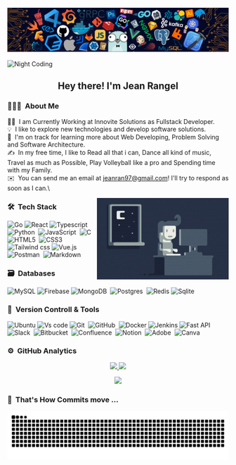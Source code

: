![MikeOnBoard Banner](https://github.com/MikeOnBoard/MikeOnBoard/blob/main/Github%20source/Header%20Baner.png)

<img alt="Night Coding" src="./assets/Hand%20Wave.gif" width='40' align="center"/><h2 align="center">Hey there! I'm Jean Rangel</h2>


### 👨🏻‍💻 &nbsp;About Me

👨‍💻 &nbsp;I am Currently Working at Innovite Solutions as Fullstack Developer.\
💡 &nbsp;I like to explore new technologies and develop software solutions.\
🌱 &nbsp;I'm on track for learning more about Web Developing, Problem Solving and Software Architecture.\
✍️ &nbsp;In my free time, I like to Read all that i can, Dance all kind of music, Travel as much as Possible, Play Volleyball like a pro and Spending time with my Family.\
✉️ &nbsp;You can send me an email at jeanran97@gmail.com! I'll try to respond as soon as I can.\




<img alt="Night Coding" src="https://raw.githubusercontent.com/AVS1508/AVS1508/master/assets/Night-Coding.gif" align="right"/>




### 🛠 &nbsp;Tech Stack

![Go](https://img.shields.io/badge/GO-%23292929?style=for-the-badge&logo=go)
![React](https://img.shields.io/badge/REACT-%231c2c4c?style=for-the-badge&logo=react)
![Typescript](https://img.shields.io/badge/TYPESCRIPT-%23ffffff?style=for-the-badge&logo=typescript)
![Python](https://img.shields.io/badge/python-3670A0?style=for-the-badge&logo=python&logoColor=ffdd54)&nbsp;
![JavaScript](https://img.shields.io/badge/javascript-%23323330.svg?style=for-the-badge&logo=javascript&logoColor=%23F7DF1E)&nbsp;
![C](https://img.shields.io/badge/c-%2300599C.svg?style=for-the-badge&logo=c&logoColor=white)&nbsp;
![HTML5](https://img.shields.io/badge/html5-%23E34F26.svg?style=for-the-badge&logo=html5&logoColor=white)&nbsp;
![CSS3](https://img.shields.io/badge/css3-%231572B6.svg?style=for-the-badge&logo=css3&logoColor=white)&nbsp;
![Tailwind css](https://img.shields.io/badge/TAILWIND%20CSS-%2306B6D4?style=for-the-badge&logo=tailwindcss&logoColor=%23ffffff)
![Vue.js](https://img.shields.io/badge/vuejs-%2335495e.svg?style=for-the-badge&logo=vuedotjs&logoColor=%234FC08D)&nbsp;
![Postman](https://img.shields.io/badge/Postman-FF6C37?style=for-the-badge&logo=postman&logoColor=white)&nbsp;
![Markdown](https://img.shields.io/badge/markdown-%23000000.svg?style=for-the-badge&logo=markdown&logoColor=white)&nbsp;

### 🗃 &nbsp;Databases

![MySQL](https://img.shields.io/badge/MYSQL-%23333333?style=for-the-badge&logo=mysql)
![Firebase](https://img.shields.io/badge/FIREBASE-%23DD2C00?style=for-the-badge&logo=firebase&logoColor=%23ffffff)
![MongoDB](https://img.shields.io/badge/MongoDB-%234ea94b.svg?style=for-the-badge&logo=mongodb&logoColor=white)&nbsp;
![Postgres](https://img.shields.io/badge/postgres-%23316192.svg?style=for-the-badge&logo=postgresql&logoColor=white)&nbsp;
![Redis](https://img.shields.io/badge/REDIS-%23FF4438?style=for-the-badge&logo=redis&logoColor=%23ffffff)
![Sqlite](https://img.shields.io/badge/SQLITE-%23003B57?style=for-the-badge&logo=sqlite&logoColor=%23ffffff)




### 🧰 &nbsp;Version Controll & Tools 

![Ubuntu](https://img.shields.io/badge/UBUNTU-%23E95420?style=for-the-badge&logo=ubuntu&logoColor=%23ffffff)
![Vs code](https://img.shields.io/badge/VS%20CODE-%230484dc?style=for-the-badge)
![Git](https://img.shields.io/badge/git-%23F05033.svg?style=for-the-badge&logo=git&logoColor=white)&nbsp;
![GitHub](https://img.shields.io/badge/github-%23121011.svg?style=for-the-badge&logo=github&logoColor=white)&nbsp;
![Docker](https://img.shields.io/badge/DOCKER-%23333333?style=for-the-badge&logo=docker)
![Jenkins](https://img.shields.io/badge/JENKINS-%23D24939?style=for-the-badge&logo=jenkins&logoColor=%23ffffff)
![Fast API](https://img.shields.io/badge/FASTAPI-%23009688?style=for-the-badge&logo=fastapi&logoColor=%23ffffff)
![Slack](https://img.shields.io/badge/Slack-4A154B?style=for-the-badge&logo=slack&logoColor=white)&nbsp;
![Bitbucket](https://img.shields.io/badge/bitbucket-%230047B3.svg?style=for-the-badge&logo=bitbucket&logoColor=white)&nbsp;
![Confluence](https://img.shields.io/badge/confluence-%23172BF4.svg?style=for-the-badge&logo=confluence&logoColor=white)&nbsp;
![Notion](https://img.shields.io/badge/Notion-%23000000.svg?style=for-the-badge&logo=notion&logoColor=white)&nbsp;
![Adobe](https://img.shields.io/badge/adobe-%23FF0000.svg?style=for-the-badge&logo=adobe&logoColor=white)&nbsp;
![Canva](https://img.shields.io/badge/Canva-%2300C4CC.svg?style=for-the-badge&logo=Canva&logoColor=white)&nbsp;

### ⚙️ &nbsp;GitHub Analytics

<p align="center">
  <a href="https://github.com/MikeOnBoard">
    <img height="180em" src="https://github-readme-stats-eight-theta.vercel.app/api?username=MikeOnBoard&show_icons=true&theme=algolia&include_all_commits=true&count_private=true"/>
  </a>
  <a href="https://github.com/MikeOnBoard">
    <img height="180em" src="https://github-readme-stats-eight-theta.vercel.app/api/top-langs/?username=MikeOnBoard&layout=compact&langs_count=8&theme=algolia"/>
  </a>
</p>

<p align="center">
  <img height="180em" src="https://github-readme-streak-stats.herokuapp.com/?user=MikeOnBoard&theme=dark&hide_border=true"/>
</p>



### 🐍 &nbsp;That's How Commits move ...

<div align="center">
  <a href="https://github.com/MikeOnBoard/">
  <img src="https://github.com/MikeOnBoard/MikeOnBoard/blob/main/Github%20source/github-contribution-grid-snake-dark.svg"
       alt="snake" /></a>
</div>
